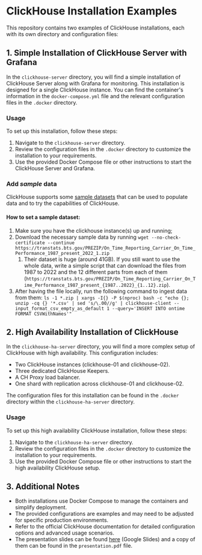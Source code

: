 # ClickHouse Installation Examples

This repository contains two examples of ClickHouse installations, each with its own directory and configuration files:

## 1. Simple Installation of ClickHouse Server with Grafana

In the `clickhouse-server` directory, you will find a simple installation of ClickHouse Server along with Grafana for monitoring. This installation is designed for a single ClickHouse instance. You can find the container's information in the `docker-compose.yml` file and the relevant configuration files in the `.docker` directory.

### Usage

To set up this installation, follow these steps:

1. Navigate to the `clickhouse-server` directory.
2. Review the configuration files in the `.docker` directory to customize the installation to your requirements.
3. Use the provided Docker Compose file or other instructions to start the ClickHouse Server and Grafana.

### Add _sample_ data
ClickHouse supports some [sample datasets](https://clickhouse.com/docs/en/getting-started/example-datasets) that can be used to populate data and to try the capabilities of ClickHouse.

#### How to set a sample dataset:
1. Make sure you have the clickhouse instance(s) up and running;
2. Download the necessary sample data by running `wget --no-check-certificate --continue https://transtats.bts.gov/PREZIP/On_Time_Reporting_Carrier_On_Time_Performance_1987_present_2022_1.zip`
   1. Their dataset is huge (around 41GB). If you still want to use the whole data, write a simple script that can download the files from 1987 to 2022 and the 12 different parts from each of them (`https://transtats.bts.gov/PREZIP/On_Time_Reporting_Carrier_On_Time_Performance_1987_present_{1987..2022}_{1..12}.zip`).
3. After having the file locally, run the following command to ingest data from them: `ls -1 *.zip | xargs -I{} -P $(nproc) bash -c "echo {}; unzip -cq {} '*.csv' | sed 's/\.00//g' | clickhouse-client --input_format_csv_empty_as_default 1 --query='INSERT INTO ontime FORMAT CSVWithNames'"`


## 2. High Availability Installation of ClickHouse

In the `clickhouse-ha-server` directory, you will find a more complex setup of ClickHouse with high availability. This configuration includes:

- Two ClickHouse instances (clickhouse-01 and clickhouse-02).
- Three dedicated ClickHouse Keepers.
- A CH Proxy load balancer.
- One shard with replication across clickhouse-01 and clickhouse-02.

The configuration files for this installation can be found in the `.docker` directory within the `clickhouse-ha-server` directory.

### Usage

To set up this high availability ClickHouse installation, follow these steps:

1. Navigate to the `clickhouse-ha-server` directory.
2. Review the configuration files in the `.docker` directory to customize the installation to your requirements.
3. Use the provided Docker Compose file or other instructions to start the high availability ClickHouse setup.

## 3. Additional Notes

- Both installations use Docker Compose to manage the containers and simplify deployment.
- The provided configurations are examples and may need to be adjusted for specific production environments.
- Refer to the official ClickHouse documentation for detailed configuration options and advanced usage scenarios.
- The presentation slides can be found [here](https://docs.google.com/presentation/d/17j9e7hAlzq8NS9aIm8xDURhI2WC1MNPqN0SvbeLJv5M/edit?usp=sharing) (Google Slides) and a copy of them can be found in the `presentation.pdf` file.